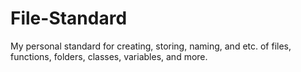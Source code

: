# File-Standard
 My personal standard for creating, storing, naming, and etc. of files, functions, folders, classes, variables, and more.
